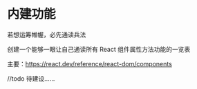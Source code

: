 # 内建功能

若想运筹帷幄，必先通读兵法

创建一个能够一眼让自己通读所有 React 组件属性方法功能的一览表

主要：https://react.dev/reference/react-dom/components

//todo
待建设……